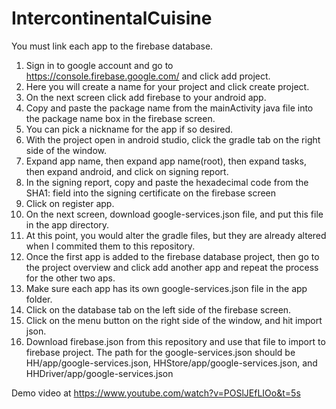 # IntercontinentalCuisine

You must link each app to the firebase database.
1. Sign in to google account and go to https://console.firebase.google.com/ and click add project.
2. Here you will create a name for your project and click create project.
3. On the next screen click add firebase to your android app.
4. Copy and paste the package name from the mainActivity java file into the package name box in the firebase screen.
5. You can pick a nickname for the app if so desired.
6. With the project open in android studio, click the gradle tab on the right side of the window.
7. Expand app name, then expand app name(root), then expand tasks, then expand android, and click on signing report.
8. In the signing report, copy and paste the hexadecimal code from the SHA1: field into the signing certificate on the firebase screen
9. Click on register app.
10. On the next screen, download google-services.json file,  and put this file in the app directory.
11. At this point, you would alter the gradle files, but they are already altered when I commited them to this repository.
12. Once the first app is added to the firebase database project, then go to the project overview and click add another app and repeat the process for the other two aps.
13. Make sure each app has its own google-services.json file in the app folder.
14. Click on the database tab on the left side of the firebase screen.
15. Click on the menu button on the right side of the window, and hit import json.
16. Download firebase.json from this repository and use that file to import to firebase project.
The path for the google-services.json should be HH/app/google-services.json, HHStore/app/google-services.json, and HHDriver/app/google-services.json

Demo video at https://www.youtube.com/watch?v=POSlJEfLIOo&t=5s
